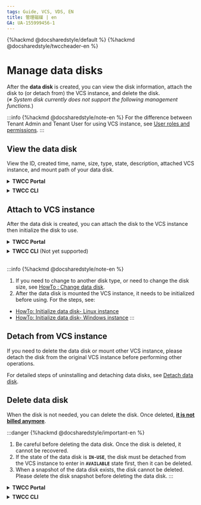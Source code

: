 ```yaml
---
tags: Guide, VCS, VDS, EN
title: 管理磁碟 | en
GA: UA-155999456-1 
---
```


{%hackmd @docsharedstyle/default %}
{%hackmd @docsharedstyle/twccheader-en %}

# Manage data disks

After the **data disk** is created, you can view the disk information, attach the disk to (or detach from) the VCS instance, and delete the disk. <br>(*※ System disk currently does not support the following management functions*.)

:::info
{%hackmd @docsharedstyle/note-en %}
For the difference between Tenant Admin and Tenant User for using VCS instance, see [<ins>User roles and permissions</ins>](https://man.twcc.ai/@twccdocs/role-main-en/https%3A%2F%2Fman.twcc.ai%2F%40twccdocs%2Frole-storage-en#%E8%99%9B%E6%93%AC%E7%A3%81%E7%A2%9F%E6%9C%8D%E5%8B%99).
:::

## View the data disk

View the ID, created time, name, size, type, state,  description, attached VCS instance, and mount path of your data disk.

<!-- 1 start -->

<details class="docspoiler">

<summary><b>TWCC Portal</b></summary>

<br>

- Enter **Data Disk Management** page, then you can view the summary information of the diks. 

![](https://cos.twcc.ai/SYS-MANUAL/uploads/upload_bd8f238dd56b9bd437f4b3c2dbbbccbf.png)


- Click on one of your data disks and enter the **Data Disk Details** page, then you can view the detailed disk information.

![](https://cos.twcc.ai/SYS-MANUAL/uploads/upload_a56cfee1ff28f578bff894daed2d5a62.png)



</details>

<!-- Space -->

<div style="height:8px"></div>

<!-- 2. start -->

<details class="docspoiler">

<summary><b>TWCC CLI</b></summary>

<br>

- View the ID, name, created time, mount path, size, state and type of the disk.

```bash
$ twccli ls vds
```

![](https://cos.twcc.ai/SYS-MANUAL/uploads/upload_c976443120fa105196269359143aeb3a.png)

</details>

## Attach to VCS instance

After the data disk is created, you can attach the disk to the VCS instance then initialize the disk to use.

<!-- 1 start -->

<details class="docspoiler">

<summary><b>TWCC Portal</b></summary>

<br>

*  After the data disk is created, it will appear at the top of the Data Disk Management list. When its state becomes **`AVAILABLE`**, you can attach to the instance for use. 

![](https://cos.twcc.ai/SYS-MANUAL/uploads/upload_6da326c54d62392da23c299de1f3ed25.png)




* Click the list to enter Data Disk Details page, and click **ATTACH**.

![](https://cos.twcc.ai/SYS-MANUAL/uploads/upload_f025c6f70f0b5daa88ec8ea0dd3ee0dc.png)




* When **Attach Disk** window pops up, select the VCS instance to be attached and click **OK**.

:::info
<i class="fa fa-paperclip fa-20" aria-hidden="true"></i> **Note:** The drop-down list only displays VCS instances that can be attached to data disks (with a state other than **`Stopped`**).
:::


![](https://cos.twcc.ai/SYS-MANUAL/uploads/upload_1ed0015b5ca27424909117bac12777e6.png)


* After the data disk is mounted to the VCS instance, you can click **REFRESH**. The mounted instance will be displayed in the lower section, and the disk state will become **`IN-USE`**.

![](https://cos.twcc.ai/SYS-MANUAL/uploads/upload_d79c9ac00e3961f1b1f23c7ed57883b5.png)


</details>

<!-- Space -->

<div style="height:8px"></div>

<!-- 2. start -->

<details class="docspoiler">

<summary><b>TWCC CLI</b> (Not yet supported)</summary>

<br>

</details>

<br>


:::info
{%hackmd @docsharedstyle/note-en %}

1. If you need to change to another disk type, or need to change the disk size, see [<ins>HowTo : Change data disk</ins>](https://man.twcc.ai/@twccdocs/howto-bss-replace-data-vol-en).
2. After the data disk is mounted the VCS instance, it needs to be initialized before using. For the steps, see: 
- [<ins>HowTo: Initialize data disk- Linux instance</ins>](https://man.twcc.ai/@twccdocs/howto-bss-init-vol-linux-en)
- [<ins>HowTo: Initialize data disk- Windows instance</ins>](https://man.twcc.ai/@twccdocs/howto-bss-init-vol-windows-en)
:::

## Detach from VCS instance

If you need to delete the data disk or mount other VCS instance, please detach the disk from the original VCS instance before performing other operations.


For detailed steps of uninstalling and detaching data disks, see [Detach data disk](https://man.twcc.ai/@twccdocs/vcs-vds-guide-detach-data-disk-en).



## Delete data disk

When the disk is not needed, you can delete the disk. Once deleted, <ins>**it is not billed anymore**</ins>.


:::danger
{%hackmd @docsharedstyle/important-en %}
1. Be careful before deleting the data disk. Once the disk is deleted, it cannot be recovered.
2. If the state of the data disk is **`IN-USE`**, the disk must be detached from the VCS instance to enter in **`AVAILABLE`** state first, then it can be deleted.
3. When a snapshot of the data disk exists, the disk cannot be deleted. Please delete the disk snapshot before deleting the data disk.
:::


<!-- 1 start -->

<details class="docspoiler">

<summary><b>TWCC Portal</b></summary>

<br>

- Enter **Data Disk Management** page > select the data disk(s) you want to delete > click **DELETE** at the top to delete the disk.

![](https://cos.twcc.ai/SYS-MANUAL/uploads/upload_6d9947298979e85c4062f988994e51e4.png)


- Or click "<i class="fa fa-ellipsis-v fa-20" aria-hidden="true"></i>" next to the data disk &nbsp;> click **DELETE**. 
- Or enter **Data Disk Details** page> click "**DELETE**" at the top.

</details>

<!-- Space -->

<div style="height:8px"></div>

<!-- 2. start -->

<details class="docspoiler">

<summary><b>TWCC CLI</b></summary>

<br>

### Commands

```bash
$ twccli rm vds -id  #Data disk ID 
                [-f] #Whether a force deletion
```

:::info
{%hackmd @twccdocs/cli-parameter-note-en %}
:::

### For example

- Delete data disk with ID `376749`
```bash
$ twccli rm vds -id 376749
```
![](https://cos.twcc.ai/SYS-MANUAL/uploads/upload_e2a0873513f1cc8f60be01a78ae3b456.png)

- Forced to delete (without warning window) the data disk with ID `376716`

```bash
$ twccli rm vds -id 376749 -f
```

</details>
